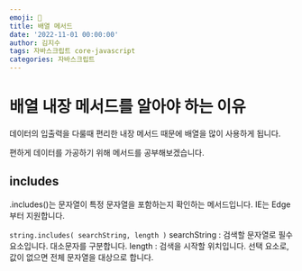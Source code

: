 ```yaml
---
emoji: 🔮
title: 배열 메서드
date: '2022-11-01 00:00:00'
author: 김지수
tags: 자바스크립트 core-javascript
categories: 자바스크립트
---
```


# 배열 내장 메서드를 알아야 하는 이유
데이터의 입출력을 다룰때 편리한 내장 메서드 때문에 배열을 많이 사용하게 됩니다.

편하게 데이터를 가공하기 위해 메서드를 공부해보겠습니다.

## includes

.includes()는 문자열이 특정 문자열을 포함하는지 확인하는 메서드입니다. IE는 Edge부터 지원합니다.

```string.includes( searchString, length )```
searchString : 검색할 문자열로 필수 요소입니다. 대소문자를 구분합니다.
length : 검색을 시작할 위치입니다. 선택 요소로, 값이 없으면 전체 문자열을 대상으로 합니다.